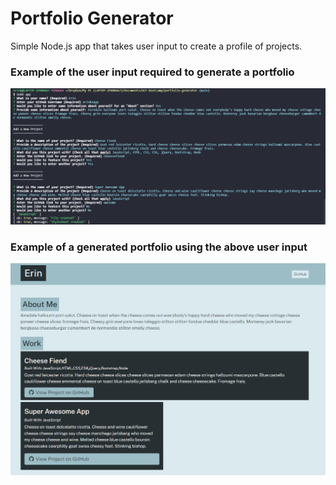 # Portfolio Generator

Simple Node.js app that takes user input to create a profile of projects.

### Example of the user input required to generate a portfolio
![Example of user input](./src/appPicture.png)

### Example of a generated portfolio using the above user input
![Example of a generated portfolio using this app](./src/examplePortfolio.png)
